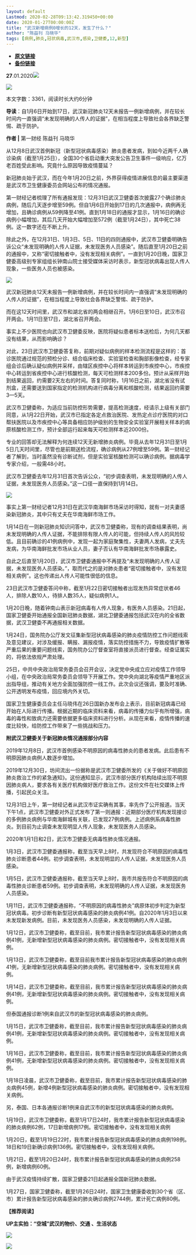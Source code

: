```yaml
---
layout: default
Lastmod: 2020-02-28T09:13:42.319450+00:00
date: 2020-01-27T00:00:00Z
title: "武汉新增病例0增长的12天，发生了什么？"
author: "陈益刊 马晓华​"
tags: [病例,肺炎,冠状病毒,武汉市,感染,卫健委,12,新型]
---
```


* [**原文链接**](http://mp.weixin.qq.com/s?__biz=MjM5MTM3NTMwNA==&mid=2660911445&idx=1&sn=28cd48aa0b014e5039028ca66aa727d9&chksm=bdd863f28aafeae4f32c636d46943bfcd96c9b25b5e40e1def9b8b61c34a7edfb171e7b080fe#rd)
* [**备份链接**](http://archive.is/ls743)


  

**27**.01.2020![](/images/post/b964456eeb895c5ca2180c84e43a5c1c.jpg)

![](/images/post/195e988b12f2f112b1d06bb9c23d8697.jpg)

本文字数：3361，阅读时长大约6分钟

**导读**：自1月6日开始到17日，武汉新冠肺炎12天未报告一例新增病例，并在较长时间内一直强调“未发现明确的人传人的证据”，在相当程度上导致社会各界缺乏警惕、疏于防护。

  

**作者 |** 第一财经 陈益刊 马晓华

从12月8日武汉首例新冠（新型冠状病毒感染）肺炎患者发病，到如今近两千人确诊染病（截至1月25日），全国30个省启动重大突发公告卫生事件一级响应，亿万老百姓受此影响。究竟什么原因导致疫情蔓延？

新冠肺炎始于武汉，而在今年1月20日之前，外界获得疫情进展信息的最主要渠道是武汉市卫生健康委员会网站公布的情况通报。

第一财经记者梳理了所有通报发现：12月31日武汉卫健委首次披露27个确诊肺炎病例，随后几天逐步增至59例。但自1月6日开始到17日的几次通报中，病例再无增加，且确诊病例从59例降至41例。直到1月18日的通报才显示，1月16日的确诊病例小幅增加，其后几天开始大幅增加至572例（截至1月24日），其中死亡38例。这一数字还在不断上升。

除此之外，在12月31日、1月3日、5日、11日的四则通报中，武汉市卫健委明确告诉公众“未发现明确的人传人证据，未发现医务人员感染”。随后直至1月20日之前的通报中，又称“密切接触者中，没有发现相关病例”。一直到1月20日晚，国家卫健委高级别专家组组长钟南山院士接受媒体采访时表示，新型冠状病毒出现人传人现象，一些医务人员也被感染。

![](/images/post/9b02bc10a8ec23e2b070fc08df691493.jpg)

武汉新冠肺炎12天未报告一例新增病例，并在较长时间内一直强调“未发现明确的人传人的证据”，在相当程度上导致社会各界缺乏警惕、疏于防护。

而在这12天时间里，武汉市和湖北省的两会相继召开。1月6日至10日，武汉市召开两会。1月11日至17日，湖北省召开两会。

事实上不少医院也向武汉市卫健委反映，医院将疑似患者标本送检后，为何几天都没有结果，从而影响确诊？

对此，23日武汉市卫健委答复称，前期对疑似病例的样本检测流程是这样的：首诊医院通过规范的预检分诊、结合临床检查、实验室检查和胸部影像检查，经专家组会诊后确认疑似病例并采样，由辖区疾控中心将样本转运到市疾控中心，市疾控中心转运到省疾控中心进行核酸检测，每天可检测样本200多份。预计从采样开始到结果返回，约需要2天左右的时间。答复同时称，1月16日之前，湖北省没有试剂盒，还需要送到国家指定的检测机构进行病毒分离和核酸检测，结果返回约需要3—5天。

武汉市卫健委称，为适应当前防控形势需要，提高检测速度，经请示上级有关部门同意，从1月22日开始，武汉市已指定各定点救治医院、发热定点诊疗医院的对口帮扶医院以及市疾控中心等具备相应防护级别的生物安全实验室开展相关样本的病原核酸检测工作，预计全部运行起来每天可检测样本近2000份。

专业的回答却无法解释为何连续12天无新增肺炎病例。毕竟从去年12月31日至1月5日几天时间里，尽管也是前期送检流程，确诊病例从27例增至59例。第一财经记者了解到，当时虽然没有诊断试剂，但是实验室核酸检测可以确诊病例。据病毒学专家介绍，一般需48小时。

武汉市卫健委去年12月31日首次告诉公众，“初步调查表明，未发现明确的人传人证据，未发现医务人员感染。”这一口径一直保持到1月14日。

![](/images/post/f10de694d9b569cbb317fd94931856c6.jpg)

事实上第一财经记者12月31日在武汉华南海鲜市场采访时得知，就有一对夫妻感染新冠肺炎，其中只有丈夫在华南海鲜市场工作。

1月14日在一则新冠肺炎知识问答中，武汉市卫健委称，现有的调查结果表明，尚未发现明确的人传人证据，不能排除有限人传人的可能，但持续人传人的风险较低。且目前确诊的41例病例中，发现一起为家庭聚集性，夫妻两人发病，丈夫先发病，为华南海鲜批发市场从业人员，妻子否认有华南海鲜批发市场暴露史。

自此之后直至1月20日，武汉市卫健委通报中不再提及“未发现明确的人传人证据，未发现医务人员感染。”，取而代之的是对肺炎患者“密切接触者中，没有发现相关病例”。这也传递出人传人可能性很低的信息。

23日武汉市卫健委答问中称，截至1月22日密切接触者出现发热异常症状者46人，排除人数10人，待排人数35人，疑似病例1人。

1月20日晚，随着钟南山表示新冠病毒有人传人现象，有医务人员感染。21日起，国家卫健委开始通报全国新冠肺炎数据，湖北卫健委通报包括武汉在内的全省数据，武汉卫健委不再通报相关数据。

1月24日，国务院办公厅发文征集新型冠状病毒感染的肺炎疫情防控工作问题线索及意见建议，对涉及缓报、瞒报、漏报疫情，落实防控措施不力，导致疫情扩散等严重后果的重要问题线索，国务院办公厅督查室将直接派员进行督查。经查证属实的，将依法依规严肃处理。

25日，中共中央政治局常务委员会召开会议，决定党中央成立应对疫情工作领导小组，在中央政治局常务委员会领导下开展工作。党中央向湖北等疫情严重地区派出指导组，推动有关地方全面加强防控一线工作。此次会议还强调，要及时准确、公开透明发布疫情，回应境内外关切。

国家卫生健康委员会主任马晓伟在26日国新办发布会上表示，目前新冠病毒已经开始在人际进行传播。根据近期的临床资料来看，病毒的传播力似乎有所增强，病毒的毒性和致病力还需要依据更多临床资料进行分析。从现在来看，疫情传播的速度比较快，给防控工作带来了一些挑战和压力。

**附武汉卫健委关于新冠肺炎情况通报部分内容**

2019年12月8日，武汉市首例感染不明原因的病毒性肺炎的患者发病。此后患有不明原因肺炎病例人数逐步增加。

2019年12月30日，坊间流出一份据称是武汉市卫健委所发的《关于做好不明原因肺炎救治工作的紧急通知》。这份通知显示，武汉市部分医疗机构陆续出现不明原因肺炎病人，要求各有关医疗机构做好医疗救治工作。这份文件在社交媒体上传播，引起民众关注。

12月31日上午，第一财经记者从武汉市证实确有其事，率先作了公开报道。当天下午1点，武汉市卫健委对外正式发布了第一则通报：近期部分医疗机构发现接诊的多例肺炎病例与华南海鲜城有关联，已发现27例病例。上述病例系病毒性肺炎。到目前为止调查未发现明显人传人现象，未发现医务人员感染。

2020年1月1日和2日，武汉市卫健委无病毒性肺炎情况通报。

1月3日，武汉市卫健委通报称，截至当天早上8时，共发现符合不明原因的病毒性肺炎诊断患者44例。初步调查表明，未发现明显的人传人证据，未发现医务人员感染。

1月5日，武汉市卫健委通报称，截至当天早上8时，我市共报告符合不明原因的病毒性肺炎诊断患者59例。初步调查表明，未发现明确的人传人证据，未发现医务人员感染。

1月11日，武汉市卫健委通报称，“不明原因的病毒性肺炎”病原体初步判定为新型冠状病毒。初步诊断有新型冠状病毒感染的肺炎病例41例。自2020年1月3日以来未发现新发病例。目前，未发现医务人员感染，未发现明确的人传人证据。

1月12日，武汉市卫健委称，截至目前，我市累计报告新型冠状病毒感染的肺炎病例41例，无新增新型冠状病毒感染的肺炎病例。密切接触者中，没有发现相关病例。

1月13日，武汉市卫健委称，截至目前我市累计报告新型冠状病毒感染的肺炎病例41例，无新增新型冠状病毒感染的肺炎病例。密切接触者中，没有发现相关病例。

1月14日，武汉市卫健委称，截至目前，我市累计报告新型冠状病毒感染的肺炎病例41例，无新增新型冠状病毒感染的肺炎病例。密切接触者中，没有发现相关病例。

但泰国通报诊断1例来自武汉市的新型冠状病毒感染的肺炎病例。

1月15日，武汉市卫健委称，截至目前，我市累计报告新型冠状病毒感染的肺炎病例41例，无新增新型冠状病毒感染的肺炎病例。密切接触者中，没有发现相关病例。

1月16日，武汉市卫健委称，截至目前，我市累计报告新型冠状病毒感染的肺炎病例41例，无新增新型冠状病毒感染的肺炎病例。密切接触者中，没有发现相关病例。

1月18日凌晨，武汉市卫健委称，截至目前，我市累计报告新型冠状病毒感染的肺炎病例45例，新增4例新型冠状病毒感染的肺炎病例。密切接触者中，没有发现相关病例。

另，泰国、日本各通报诊断1例来自武汉市的新型冠状病毒感染的肺炎病例。

1月19日，武汉市卫健委称，截至1月17日24时，我市累计报告新型冠状病毒感染的肺炎病例62例，17日新增病例17例。密切接触者中，没有发现相关病例

1月20日，截至1月19日22时，我市累计报告新型冠状病毒感染的肺炎病例198例。18日和19日新确诊病例136例。密切接触者中，没有发现相关病例。

1月21日，截至1月20日24时，我市累计报告新型冠状病毒感染的肺炎病例258例，新增病例60例。

由于武汉疫情持续扩散，国家卫健委21日起通报全国新冠肺炎数据。

1月27日，国家卫健委称，截至1月26日24时，国家卫生健康委收到30个省（区、市）累计报告新型冠状病毒感染的肺炎确诊病例2744例，累计死亡病例80例。

**【推荐阅读】**

**UP主实拍：“空城”武汉的物价、交通 、生活状态**

[![](/images/post/95378c138081e87ab45f85e97ac64671.jpg)](http://mp.weixin.qq.com/s?__biz=MjM5MTM3NTMwNA==&mid=2660911356&idx=1&sn=7ffb93ebf418b95431c855ef076d60a9&chksm=bdd8625b8aafeb4de0e755a3a94953a08b8683b96b692ea2bc68a976f3d13218eb323988780a&scene=21#wechat_redirect)

![](/images/post/8cd8a1d0aba0700b88fba4e2bebbdee5.jpg)

